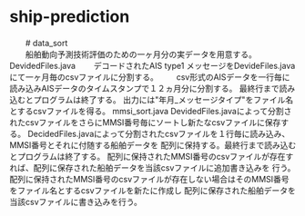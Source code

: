 ship-prediction
===============
　　# data_sort  
　　船舶動向予測技術評価のための一ヶ月分の実データを用意する。　　
  　　DevidedFiles.java
  　　デコードされたAIS type1 メッセージをDevideFiles.javaにて一ヶ月毎のcsvファイルに分割する。
  　　csv形式のAISデータを一行毎に読み込みAISデータのタイムスタンプで１２ヵ月分に分割する。
  最終行まで読み込むとプログラムは終了する。
  出力には"年月_メッセージタイプ"をファイル名とするcsvファイルを得る。
  mmsi_sort.java
  DevidedFiles.javaによって分割されたcsvファイルをさらにMMSI番号毎にソートし新たなcsvファイルに保存する。
  DecidedFiles.javaによって分割されたcsvファイルを１行毎に読み込み、MMSI番号とそれに付随する船舶データを
  配列に保持する。最終行まで読み込むとプログラムは終了する。
  配列に保持されたMMSI番号のcsvファイルが存在すれば、配列に保存された船舶データを当該csvファイルに追加書き込みを
  行う。
  配列に保持されたMMSI番号のcsvファイルが存在しない場合はそのMMSI番号をファイル名とするcsvファイルを新たに作成し
  配列に保存された船舶データを当該csvファイルに書き込みを行う。
